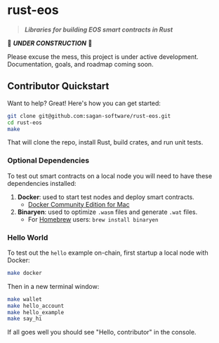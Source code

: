 # rust-eos

> ***Libraries for building EOS smart contracts in Rust***


🚧 _**UNDER CONSTRUCTION**_ 🚧

Please excuse the mess, this project is under active development. Documentation, goals, and roadmap coming soon.

## Contributor Quickstart

Want to help? Great! Here's how you can get started:

```bash
git clone git@github.com:sagan-software/rust-eos.git
cd rust-eos
make
```

That will clone the repo, install Rust, build crates, and run unit tests.

### Optional Dependencies

To test out smart contracts on a local node you will need to have these dependencies installed:

1. **Docker**: used to start test nodes and deploy smart contracts.
    - [Docker Community Edition for Mac](https://store.docker.com/editions/community/docker-ce-desktop-mac)
2. **Binaryen**: used to optimize `.wasm` files and generate `.wat` files.
    - For [Homebrew](https://brew.sh/) users: `brew install binaryen`

### Hello World

To test out the `hello` example on-chain, first startup a local node with Docker:

```bash
make docker
```

Then in a new terminal window:

```bash
make wallet
make hello_account
make hello_example
make say_hi
```

If all goes well you should see "Hello, contributor" in the console.